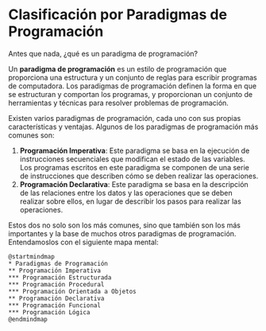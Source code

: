 # Clasificación por Paradigmas de Programación

Antes que nada, ¿qué es un paradigma de programación?

Un **paradigma de programación** es un estilo de programación que proporciona una estructura y un conjunto de reglas
para escribir programas de computadora. Los paradigmas de programación definen la forma en que se estructuran y
comportan los programas, y proporcionan un conjunto de herramientas y técnicas para resolver problemas de programación.

Existen varios paradigmas de programación, cada uno con sus propias características y ventajas. Algunos de los
paradigmas de programación más comunes son:

1. **Programación Imperativa**: Este paradigma se basa en la ejecución de instrucciones secuenciales que modifican el
   estado de las variables. Los programas escritos en este paradigma se componen de una serie de instrucciones que
   describen cómo se deben realizar las operaciones.
2. **Programación Declarativa**: Este paradigma se basa en la descripción de las relaciones entre los datos y las
   operaciones que se deben realizar sobre ellos, en lugar de describir los pasos para realizar las operaciones.

Estos dos no solo son los más comunes, sino que también son los más importantes y la base de muchos otros paradigmas
de programación. Entendamoslos con el siguiente mapa mental:

```plantuml
@startmindmap
* Paradigmas de Programación
** Programación Imperativa
*** Programación Estructurada
*** Programación Procedural
*** Programación Orientada a Objetos
** Programación Declarativa
*** Programación Funcional
*** Programación Lógica
@endmindmap
```